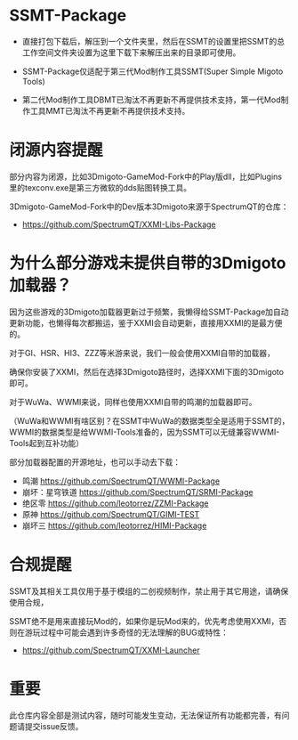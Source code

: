 # SSMT-Package

- 直接打包下载后，解压到一个文件夹里，然后在SSMT的设置里把SSMT的总工作空间文件夹设置为这里下载下来解压出来的目录即可使用。

- SSMT-Package仅适配于第三代Mod制作工具SSMT(Super Simple Migoto Tools)

- 第二代Mod制作工具DBMT已淘汰不再更新不再提供技术支持，第一代Mod制作工具MMT已淘汰不再更新不再提供技术支持。


# 闭源内容提醒

部分内容为闭源，比如3Dmigoto-GameMod-Fork中的Play版dll，比如Plugins里的texconv.exe是第三方微软的dds贴图转换工具。

3Dmigoto-GameMod-Fork中的Dev版本3Dmigoto来源于SpectrumQT的仓库：
- https://github.com/SpectrumQT/XXMI-Libs-Package

# 为什么部分游戏未提供自带的3Dmigoto加载器？
因为这些游戏的3Dmigoto加载器更新过于频繁，我懒得给SSMT-Package加自动更新功能，也懒得每次都搬运，鉴于XXMI会自动更新，直接用XXMI的是最方便的。

对于GI、HSR、HI3、ZZZ等米游来说，我们一般会使用XXMI自带的加载器，

确保你安装了XXMI，然后在选择3Dmigoto路径时，选择XXMI下面的3Dmigoto即可。

对于WuWa、WWMI来说，同样也使用XXMI自带的鸣潮的加载器即可。

（WuWa和WWMI有啥区别？在SSMT中WuWa的数据类型全是适用于SSMT的，WWMI的数据类型是给WWMI-Tools准备的，因为SSMT可以无缝兼容WWMI-Tools起到互补功能）

部分加载器配置的开源地址，也可以手动去下载：
- 鸣潮 https://github.com/SpectrumQT/WWMI-Package
- 崩坏：星穹铁道 https://github.com/SpectrumQT/SRMI-Package
- 绝区零 https://github.com/leotorrez/ZZMI-Package
- 原神 https://github.com/SpectrumQT/GIMI-TEST
- 崩坏三 https://github.com/leotorrez/HIMI-Package

# 合规提醒
SSMT及其相关工具仅用于基于模组的二创视频制作，禁止用于其它用途，请确保使用合规，

SSMT绝不是用来直接玩Mod的，如果你是玩Mod来的，优先考虑使用XXMI，否则在游玩过程中可能会遇到许多奇怪的无法理解的BUG或特性：
- https://github.com/SpectrumQT/XXMI-Launcher

# 重要

此仓库内容全部是测试内容，随时可能发生变动，无法保证所有功能都完善，有问题请提交issue反馈。






